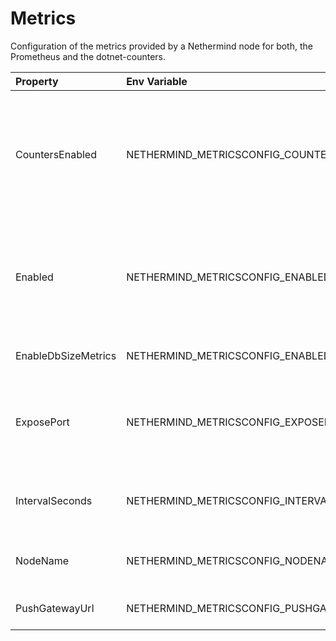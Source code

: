 # Metrics

Configuration of the metrics provided by a Nethermind node for both, the Prometheus and the dotnet-counters.

| Property | Env Variable | Description | Default |
| :--- | :--- | :--- | :--- |
| CountersEnabled | NETHERMIND_METRICSCONFIG_COUNTERSENABLED | If 'true',the node publishes metrics using .NET diagnostics that can be collected with dotnet-counters. | false |
| Enabled | NETHERMIND_METRICSCONFIG_ENABLED | If 'true',the node publishes various metrics to Prometheus Pushgateway at given interval. | false |
| EnableDbSizeMetrics | NETHERMIND_METRICSCONFIG_ENABLEDBSIZEMETRICS | If set, will push db size metrics | true |
| ExposePort | NETHERMIND_METRICSCONFIG_EXPOSEPORT | If set, the node exposes Prometheus metrics on the given port. | null |
| IntervalSeconds | NETHERMIND_METRICSCONFIG_INTERVALSECONDS | Defines how often metrics are pushed to Prometheus | 5 |
| NodeName | NETHERMIND_METRICSCONFIG_NODENAME | Name displayed in the Grafana dashboard | "Nethermind" |
| PushGatewayUrl | NETHERMIND_METRICSCONFIG_PUSHGATEWAYURL | Prometheus Pushgateway URL. |  |
